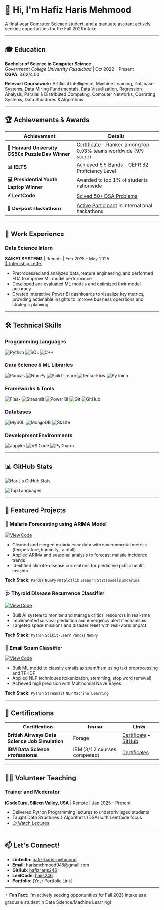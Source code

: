 # 👋 Hi, I'm Hafiz Haris Mehmood

A final-year Computer Science student, and a graduate aspirant actively seeking opportunities for the Fall 2026 intake

---

## 🎓 Education

**Bachelor of Science in Computer Science**  
*Government College University Faisalabad* | Oct 2022 - Present  
**CGPA**: 3.62/4.00

**Relevant Coursework:** Artificial Intelligence, Machine Learning, Database Systems, Data Mining Fundamentals, Data Visualization, Regression Analysis, Parallel & Distributed Computing, Computer Networks, Operating Systems, Data Structures & Algorithms

---

## 🏆 Achievements & Awards

| Achievement | Details |
|-------------|---------|
| **🏅 Harvard University CS50x Puzzle Day Winner** | [Certificate](https://certificates.cs50.io/e48228e2-db86-4878-abbe-e0c5b1d2207c.pdf?size=letter) - Ranked among top 0.03% teams worldwide (9/9 score) |
| **📊 IELTS** | [Achieved 6.5 Bands](https://drive.google.com/file/d/11Q9cLr_QQWooRWHzVXV6QJhvTwrFTZFp/view) - CEFR B2 Proficiency Level |
| **💻 Presidential Youth Laptop Winner** | Awarded to top 1% of students nationwide |
| **⚡ LeetCode** | [Solved 50+ DSA Problems](https://leetcode.com/u/haris246/) |
| **🚀 Devpost Hackathons** | [Active Participant](https://devpost.com/harismehmood948) in international hackathons |

---

## 💼 Work Experience

### Data Science Intern
**SAIKET SYSTEMS** | Remote | Feb 2025 - May 2025  
[📄 Internship Letter](https://drive.google.com/file/d/1O7aqjvKeSmnNFOsyrCq9MbMcGKWeBrvN/view?usp=drive_link)

- Preprocessed and analyzed data, feature engineering, and performed EDA to improve ML model performance
- Developed and evaluated ML models and optimized their model accuracy
- Created interactive Power BI dashboards to visualize key metrics, providing actionable insights to improve business operations and strategic planning

---



## 🛠️ Technical Skills

### Programming Languages
![Python](https://img.shields.io/badge/Python-3776AB?style=for-the-badge&logo=python&logoColor=white)
![SQL](https://img.shields.io/badge/SQL-4479A1?style=for-the-badge&logo=postgresql&logoColor=white)
![C++](https://img.shields.io/badge/C++-00599C?style=for-the-badge&logo=c%2B%2B&logoColor=white)

### Data Science & ML Libraries
![Pandas](https://img.shields.io/badge/Pandas-150458?style=for-the-badge&logo=pandas&logoColor=white)
![NumPy](https://img.shields.io/badge/NumPy-013243?style=for-the-badge&logo=numpy&logoColor=white)
![Scikit-Learn](https://img.shields.io/badge/Scikit--Learn-F7931E?style=for-the-badge&logo=scikit-learn&logoColor=white)
![TensorFlow](https://img.shields.io/badge/TensorFlow-FF6F00?style=for-the-badge&logo=tensorflow&logoColor=white)
![PyTorch](https://img.shields.io/badge/PyTorch-EE4C2C?style=for-the-badge&logo=pytorch&logoColor=white)

### Frameworks & Tools
![Flask](https://img.shields.io/badge/Flask-000000?style=for-the-badge&logo=flask&logoColor=white)
![Streamlit](https://img.shields.io/badge/Streamlit-FF4B4B?style=for-the-badge&logo=streamlit&logoColor=white)
![Power BI](https://img.shields.io/badge/Power_BI-F2C811?style=for-the-badge&logo=powerbi&logoColor=black)
![Git](https://img.shields.io/badge/Git-F05032?style=for-the-badge&logo=git&logoColor=white)
![GitHub](https://img.shields.io/badge/GitHub-181717?style=for-the-badge&logo=github&logoColor=white)

### Databases
![MySQL](https://img.shields.io/badge/MySQL-4479A1?style=for-the-badge&logo=mysql&logoColor=white)
![MongoDB](https://img.shields.io/badge/MongoDB-47A248?style=for-the-badge&logo=mongodb&logoColor=white)
![SQLite](https://img.shields.io/badge/SQLite-003B57?style=for-the-badge&logo=sqlite&logoColor=white)

### Development Environments
![Jupyter](https://img.shields.io/badge/Jupyter-F37626?style=for-the-badge&logo=jupyter&logoColor=white)
![VS Code](https://img.shields.io/badge/VS_Code-007ACC?style=for-the-badge&logo=visual-studio-code&logoColor=white)
![PyCharm](https://img.shields.io/badge/PyCharm-000000?style=for-the-badge&logo=pycharm&logoColor=white)

---

## 📊 GitHub Stats

![Haris's GitHub Stats](https://github-readme-stats.vercel.app/api?username=hafizharis246&show_icons=true&theme=radical)

![Top Languages](https://github-readme-stats.vercel.app/api/top-langs/?username=hafizharis246&layout=compact&theme=radical)

---

## 🔬 Featured Projects

### 🦠 Malaria Forecasting using ARIMA Model
[![View Code](https://img.shields.io/badge/View-Code-success?style=for-the-badge)](https://github.com/hafizharis246/arima_analysis_of_malarial_project)

- Cleaned and merged malaria case data with environmental metrics (temperature, humidity, rainfall)
- Applied ARIMA and seasonal analysis to forecast malaria incidence trends
- Identified climate-disease correlations for predictive public health insights

**Tech Stack:** `Pandas` `NumPy` `Matplotlib` `Seaborn` `Statsmodels` `pmdarima`

### 🩺 Thyroid Disease Recurrence Classifier
[![View Code](https://img.shields.io/badge/View-Code-success?style=for-the-badge)](https://github.com/hafizharis246/thyroid_disease_recurrence_classifier)

- Built AI system to monitor and manage critical resources in real-time
- Implemented survival prediction and emergency alert mechanisms
- Targeted space missions and disaster relief with real-world impact

**Tech Stack:** `Python` `Scikit-Learn` `Pandas` `NumPy`

### 📧 Email Spam Classifier
[![View Code](https://img.shields.io/badge/View-Code-success?style=for-the-badge)](https://github.com/hafizharis246/Email-Spam-Classifier-using-Naive-Bayes)

- Built ML model to classify emails as spam/ham using text preprocessing and TF-IDF
- Applied NLP techniques (tokenization, stemming, stop word removal)
- Achieved high precision with Multinomial Naive Bayes

**Tech Stack:** `Python` `Streamlit` `NLP` `Machine Learning`

---

## 📜 Certifications

| Certification | Issuer | Links |
|---------------|---------|--------|
| **British Airways Data Science Job Simulation** | Forage | [Certificate](https://drive.google.com/file/d/19Ip-ltQ2VW6L0wOg_bIlRDT78HPopsEV/view) • [GitHub](https://github.com/hafizharis246/British_Airways_Job_Simulation_Projects) |
| **IBM Data Science Professional** | IBM (3/12 courses completed) | [Certificates](https://drive.google.com/drive/folders/1Tbmx_-9aW__uB_1y-O5_uyWy6tduRKC1) |

---

## 👨‍🏫 Volunteer Teaching

### Trainer and Moderator
**iCodeGuru, Silicon Valley, USA** | Remote | Jan 2025 - Present

- Delivered Python Programming lectures to underprivileged students
- Taught Data Structures & Algorithms (DSA) with LeetCode focus
- [📺 Watch Lectures](https://www.youtube.com/playlist?list=PLiVs-mD2VKVeMDRny9j9mHZWDbDZcX1nK)

---

## 📫 Let's Connect!

- **LinkedIn**: [hafiz-haris-mehmood](https://www.linkedin.com/in/hafiz-haris-mehmood/)
- **Email**: [harismehmood948@gmail.com](mailto:harismehmood948@gmail.com)
- **GitHub**: [hafizharis246](https://github.com/hafizharis246)
- **LeetCode**: [haris246](https://leetcode.com/u/haris246/)
- **Portfolio**: [Your Portfolio Link] <!-- Add your portfolio website when you have one -->

---

⭐ **Fun Fact**: I'm actively seeking opportunities for Fall 2026 intake as a graduate student in Data Science/Machine Learning!
